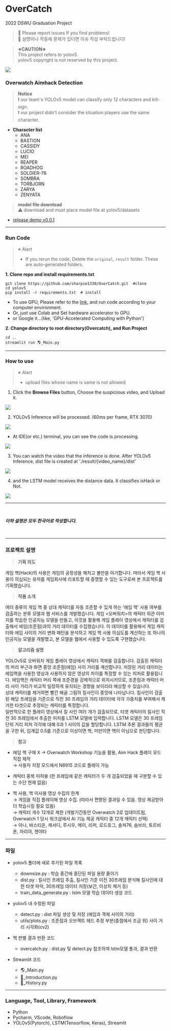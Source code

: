 # OverCatch

2022 DSWU Graduation Project

> 💌 Please report issues If you find problems! <br>
> 💌 설명이나 작동에 문제가 있다면 이슈 작성 부탁드립니다!

> **※CAUTION※** <br>
This project refers to yolov5. <br>
yolov5 copyright is not reserved by this project. <br>

![](readme_img/블루스크린대표이미지.png)

### **Overwatch Aimhack Detection**
> **Notice** <br>
❗ our team's YOLOv5 model can classify only 12 characters and kill-sign. <br>
> ❗ our project didn't consider the situation players use the same character. <br>

- **Character list**
  - ANA 
  - BASTION
  - CASSIDY
  - LUCIO
  - MEI
  - REAPER
  - ROADHOG
  - SOLDIER-76
  - SOMBRA
  - TORBJORN
  - ZARYA
  - ZENYATA

> **model file download** <br>
⚠ download and must place model file at yolov5/datasets
- [release demo v0.0.1](https://github.com/sharpie1330/OverCatch/releases/tag/demo)

---
### Run Code
> ※ Alert
> - If you rerun the code, Delete the ```original```, ```result``` folder. These are auto-generated folders.

**1. Clone repo and install requirements.txt**
```
git clone https://github.com/sharpie1330/OverCatch.git  #clone
cd yolov5
pip install -r requirements.txt  # install
```
- To use GPU, Please refer to the [link](https://pytorch.org/get-started/locally/), and run code according to your computer environment.
- Or, just use Colab and Set hardware accelerator to GPU.
- or Google it...(like, 'GPU-Accelerated Computing with Python')

**2. Change directory to root directory(Overcatch), and Run Project**
```
cd ..
streamlit run 🌎_Main.py
```

---
### How to use
> ※ Alert
> - upload files whose name is same is not allowed.

1. Click the **Browse Files** button, Choose the suspicious video, and Upload it.

![](readme_img/main.png)

2. YOLOv5 Inference will be processed. (60ms per frame, RTX 3070)

![](readme_img/yolov5.png)
- At IDE(or etc.) terminal, you can see the code is processing.

![](readme_img/terminal.png)

3. You can watch the video that the inference is done. After YOLOv5 Inference, dist file is created at './result/{video_name}/dist'

![](readme_img/step2.png)

4. and the LSTM model receives the distance data. It classifies isHack or Not.

![](readme_img/ishack.png)

---

<br>

**_이하 설명은 모두 한국어로 작성합니다._**

<br>

---

### 프로젝트 설명
> **기획 의도**

게임 핵(Hack)의 사용은 게임의 공정성을 해치고 불만을 야기합니다. 따라서 게임 핵 사용이 의심되는 유저를 게임회사에 리포트할 때 증명할 수 있는 도구로써 본 <OVERCATCH> 프로젝트를 기획했습니다.

> **작품 소개**

여러 종류의 게임 핵 중 상대 캐릭터를 자동 조준할 수 있게 하는 ‘에임 핵‘ 사용 여부를 검출하는 분류 모델과 웹 서비스를 개발했습니다. 게임 <오버워치>의 캐릭터 외관 이미지를 학습한 인공지능 모델을 만들고, 이것을 활용해 게임 플레이 영상에서 캐릭터를 검출해서 에임(조준점)과의 거리 데이터를 수집했습니다. 이 데이터를 활용해서 게임 캐릭터와 에임 사이의 거리 변화 패턴을 분석하고 게임 핵 사용 의심도를 계산하는 또 하나의 인공지능 모델을  개발했고, 본 모델을 웹에서 사용할 수 있도록 구현했습니다.

> **알고리즘 설명**

YOLOv5로 오버워치 게임 플레이 영상에서 캐릭터 객체를 검출합니다. 검출된 캐릭터의 머리 부근과 화면 중앙 조준점(에임) 사이 거리를 계산합니다.
저장된 거리 데이터는 에임핵을 사용한 영상과 사용하지 않은 영상의 차이를 특정할 수 있는 피처로 활용됩니다. 에임핵은 캐릭터 머리 쪽에 조준경을
강제적으로 위치시키므로, 조준점과 캐릭터 머리 사이 거리가 비교적 일정하게 유지되는 경향을 보이리라 예상할 수 있습니다.
<br>상대 캐릭터를 제거하면 빨간 해골 그림의 킬사인이 중앙에 나타납니다. 킬사인이 검출된 해당 프레임을 기준으로 직전 30 프레임의 거리 데이터에
각각 가중치를 부여해서 제거한 타겟으로 추정되는 캐릭터를 특정합니다.
<br>일반적으로 한 플레이 영상에서 킬 사인 여러 개가 검출되므로, 타겟 캐릭터의 킬사인 직전 30 프레임에서 추출한 피처를 LSTM 모델에 입력합니다.
LSTM 모델은 30 프레임 단위 거리 피처 각각에 대해 0과 1 사이의 값을 할당합니다. LSTM 추론 결과들의 평균을 구한 뒤, 임계값 0.5를 기준으로
이상이면 핵, 미만이면 핵이 아님으로 판단합니다.

> **참고**

- 에임 핵 구매 X → Overwatch Workshop 기능을 활용, Aim Hack 플레이 모드 직접 제작
  <br>→ 사용자 지정 모드에서 N8915 코드로 플레이 가능


- 캐릭터 중복 미허용 (한 프레임에 같은 캐릭터가 두 개 검출되었을 때 구분할 수 있는 수단 현재 없음)

- 핵 사용, 핵 미사용 영상 수집의 한계
  <br>→ 게임을 직접 플레이해 영상 수집. (따라서 편향된 결과일 수 있음. 영상 제공받아 더 학습시킬 필요 있음)
  <br>→ 캐릭터 개수 12개로 제한 (개발기간동안 Overwatch 2로 업데이트됨, Overwatch 1 당시 워크샵에서 AI 기능 제공 캐릭터 중 12개 캐릭터 선택)
  <br>→ 아나, 바스티온, 캐서디, 루시우, 메이, 리퍼, 로드호그, 솔져76, 솜브라, 토르비욘, 자리야, 젠야타

---

### 파일

- yolov5 폴더에 새로 추가된 파일 목록
  - downsize.py : 학습 중간에 중단된 파일 용량 줄이기
  - dist.py : 킬사인 프레임 추출, 킬사인 기준 이전 30프레임 분석해 킬사인에 대한 타겟 파악, 30프레임 데이터 저장(보간, 이상치 제거 등)
  - train_data_generate.py : lstm 모델 학습 데이터 생성 코드


- yolov5 내 수정된 파일
  - detect.py : dist 파일 생성 및 저장 (에임과 객체 사이의 거리)
  - utils/plots.py : 조준점과 오브젝트 헤드 추정 부분(중점에서 조금 위) 사이 거리 시각화(cv2)


- 핵 판별 결과 반환 코드
  - overcatch.py : dist.py 및 detect.py 참조하여 lstm모델 통과, 결과 반환


- Streamlit 코드
  - 🌎_Main.py
  - 📑_Introduction.py
  - 📼_History.py

---

### Language, Tool, Library, Framework

- Python
- Pycharm, VScode, Roboflow
- YOLOv5(Pytorch), LSTM(Tensorflow, Keras), Streamlit
